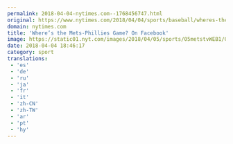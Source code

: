 ```yaml
---
permalink: 2018-04-04-nytimes.com--1768456747.html
original: https://www.nytimes.com/2018/04/04/sports/baseball/wheres-the-mets-phillies-game-on-facebook.html?partner=rss&amp;emc=rss
domain: nytimes.com
title: 'Where’s the Mets-Phillies Game? On Facebook'
image: https://static01.nyt.com/images/2018/04/05/sports/05metstvWEB1/05metstvWEB1-mediumThreeByTwo440.jpg
date: 2018-04-04 18:46:17
category: sport
translations: 
 - 'es'
 - 'de'
 - 'ru'
 - 'ja'
 - 'fr'
 - 'it'
 - 'zh-CN'
 - 'zh-TW'
 - 'ar'
 - 'pt'
 - 'hy'
---
```


